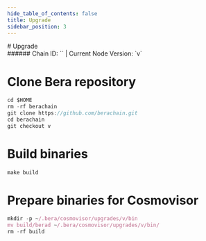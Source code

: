 ```yaml
---
hide_table_of_contents: false
title: Upgrade
sidebar_position: 3
---
```


<div class="h1-with-icon icon-bera">
# Upgrade
</div>
###### Chain ID: `` | Current Node Version: `v`


# Clone Bera repository
```js
cd $HOME
rm -rf berachain
git clone https://github.com/berachain.git
cd berachain
git checkout v
 ```

# Build binaries
```js
make build
 ```

# Prepare binaries for Cosmovisor
```js
mkdir -p ~/.bera/cosmovisor/upgrades/v/bin
mv build/berad ~/.bera/cosmovisor/upgrades/v/bin/
rm -rf build
```